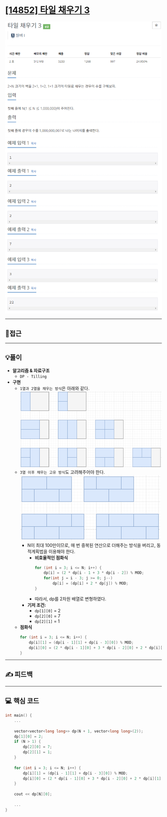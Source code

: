 # [[14852] 타일 채우기 3](https://www.acmicpc.net/problem/14852)

![](imgs/1.PNG)
![](imgs/2.PNG)
___
## 🤔접근
___
## 💡풀이
- <B>알고리즘 & 자료구조</B>
    - `DP - Tilling`
- <b>구현</b>
	- `1열과 2열을 채우는 방식`은 아래와 같다.<br>
		![](imgs/3.PNG)
	- `3열 이후 채우는 고유 방식`도 고려해주어야 한다.<br>
		![](imgs/4.PNG)
		- N이 최대 100만이므로, 매 번 중복된 연산으로 더해주는 방식을 버리고, 동적계획법을 이용해야 한다.
			- <b>비효율적인 점화식</b>
				```c++
				for (int i = 3; i <= N; i++) {
					dp[i] = (2 * dp[i - 1 + 3 * dp[i - 2]) % MOD;
					for(int j = i - 3; j >= 0; j--)
						dp[i] = (dp[i] + 2 * dp[j]) % MOD;
				}
				```
			- 따라서, dp를 2차원 배열로 변형하였다.
		- <b>기저 조건:</b>
			- `dp[1][0]` = 2
			- `dp[2][0]` = 7
			- `dp[2][1]` = 1
	- <b>점화식</b>
		```c++
		for (int i = 3; i <= N; i++) {
			dp[i][1] = (dp[i - 1][1] + dp[i - 3][0]) % MOD;
			dp[i][0] = (2 * dp[i - 1][0] + 3 * dp[i - 2][0] + 2 * dp[i][1]) % MOD;
		}
		```
___
## ✍ 피드백
___
## 💻 핵심 코드
```c++
int main() {
    ...

	vector<vector<long long>> dp(N + 1, vector<long long>(2));
	dp[1][0] = 2;
	if (N > 1) {
		dp[2][0] = 7;
		dp[2][1] = 1;
	}

	for (int i = 3; i <= N; i++) {
		dp[i][1] = (dp[i - 1][1] + dp[i - 3][0]) % MOD;
		dp[i][0] = (2 * dp[i - 1][0] + 3 * dp[i - 2][0] + 2 * dp[i][1]) % MOD;
	}

	cout << dp[N][0];

    ...
}
```
